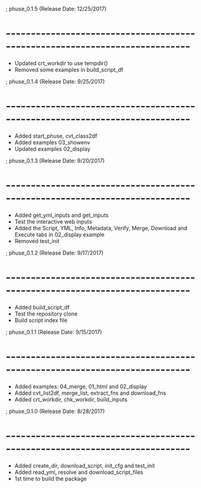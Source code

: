 ; phuse_0.1.5 (Release Date: 12/25/2017)
# ---------------------------------------------------------------------------
* Updated crt_workdir to use tempdir()
* Removed some examples in build_script_df

; phuse_0.1.4 (Release Date: 9/25/2017)
# ---------------------------------------------------------------------------
* Added start_phuse, cvt_class2df
* Added examples 03_showenv
* Updated examples 02_display

; phuse_0.1.3 (Release Date: 9/20/2017)
# ---------------------------------------------------------------------------
* Added get_yml_inputs and get_inputs
* Test the interactive web inputs
* Added the Script, YML, Info, Metadata, Verify, Merge, Download and Execute
  tabs in 02_display example
* Removed test_init

; phuse_0.1.2 (Release Date: 9/17/2017)
# ---------------------------------------------------------------------------
* Added build_script_df
* Test the repository clone
* Build script index file

; phuse_0.1.1 (Release Date: 9/15/2017)
# ---------------------------------------------------------------------------
* Added examples: 04_merge, 01_html and 02_display
* Added cvt_list2df, merge_list, extract_fns and download_fns
* Added crt_workdir, chk_workdir, build_inputs

; phuse_0.1.0 (Release Date: 8/28/2017)
# ---------------------------------------------------------------------------
* Added create_dir, download_script, init_cfg and test_init
* Added read_yml, resolve and download_script_files
* 1st time to build the package
